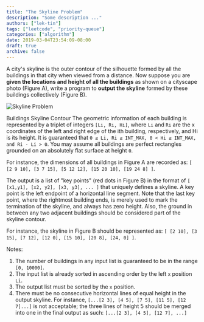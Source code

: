 ```yaml
---
title: "The Skyline Problem"
description: "Some description ..."
authors: ["lek-tin"]
tags: ["leetcode", "priority-queue"]
categories: ["algorithm"]
date: 2019-03-04T23:54:09-08:00
draft: true
archive: false
---
```

A city's skyline is the outer contour of the silhouette formed by all the buildings in that city when viewed from a distance. Now suppose you are **given the locations and height of all the buildings** as shown on a cityscape photo (Figure A), write a program to **output the skyline** formed by these buildings collectively (Figure B).

![Skyline Problem](https://leetcode.com/static/images/problemset/skyline1.jpg)

Buildings  Skyline Contour
The geometric information of each building is represented by a triplet of integers `[Li, Ri, Hi]`, where `Li` and `Ri` are the x coordinates of the left and right edge of the ith building, respectively, and Hi is its height. It is guaranteed that `0 ≤ Li, Ri ≤ INT_MAX, 0 < Hi ≤ INT_MAX, and Ri - Li > 0`. You may assume all buildings are perfect rectangles grounded on an absolutely flat surface at height `0`.

For instance, the dimensions of all buildings in Figure A are recorded as: `[ [2 9 10], [3 7 15], [5 12 12], [15 20 10], [19 24 8] ]`.

The output is a list of "key points" (red dots in Figure B) in the format of `[ [x1,y1], [x2, y2], [x3, y3], ... ]` that uniquely defines a skyline. A key point is the left endpoint of a horizontal line segment. Note that the last key point, where the rightmost building ends, is merely used to mark the termination of the skyline, and always has zero height. Also, the ground in between any two adjacent buildings should be considered part of the skyline contour.

For instance, the skyline in Figure B should be represented as: `[ [2 10], [3 15], [7 12], [12 0], [15 10], [20 8], [24, 0] ]`.

Notes:
1. The number of buildings in any input list is guaranteed to be in the range `[0, 10000]`.
2. The input list is already sorted in ascending order by the left `x` position `Li`.
3. The output list must be sorted by the `x` position.
4. There must be no consecutive horizontal lines of equal height in the output skyline. For instance, `[...[2 3], [4 5], [7 5], [11 5], [12 7]...]` is not acceptable; the three lines of height 5 should be merged into one in the final output as such: `[...[2 3], [4 5], [12 7], ...]`